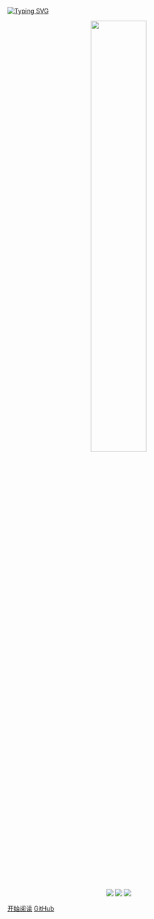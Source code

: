 <!-- 封面配置 -->

[![Typing SVG](https://readme-typing-svg.demolab.com?font=Fira+Code&weight=500&size=30&pause=1000&color=2196F3&center=%E9%94%99%E8%AF%AF%E7%9A%84&vCenter=%E9%94%99%E8%AF%AF%E7%9A%84&width=435&lines=Welcome+to+GuoYangGit)](https://git.io/typing-svg)

<p align="center">
<img src="https://user-images.githubusercontent.com/21078112/163754171-0e917f6d-22e9-4add-8705-b664d12949a6.gif" width="50%" />
</p>

<p align="center">
<img src="https://img.shields.io/badge/GitHub-大乘老祖-brightgreen"/>
<img src="https://img.shields.io/badge/language-kotlin-orange.svg"/>
<img src="https://img.shields.io/badge/license-Apache-blue"/>
</p>

[开始阅读](./README.md)
[GitHub](https://github.com/GuoYangGit)
